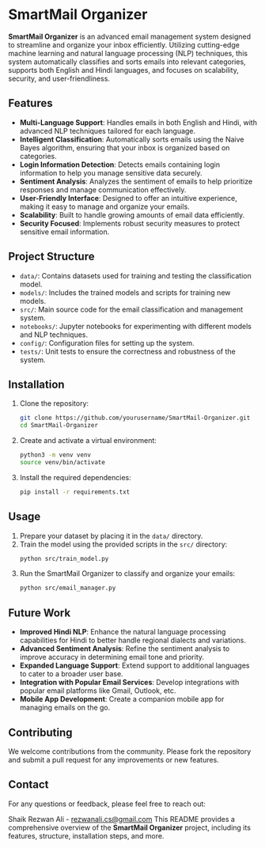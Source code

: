 # SmartMail Organizer

**SmartMail Organizer** is an advanced email management system designed to streamline and organize your inbox efficiently. Utilizing cutting-edge machine learning and natural language processing (NLP) techniques, this system automatically classifies and sorts emails into relevant categories, supports both English and Hindi languages, and focuses on scalability, security, and user-friendliness.

## Features

- **Multi-Language Support**: Handles emails in both English and Hindi, with advanced NLP techniques tailored for each language.
- **Intelligent Classification**: Automatically sorts emails using the Naive Bayes algorithm, ensuring that your inbox is organized based on categories.
- **Login Information Detection**: Detects emails containing login information to help you manage sensitive data securely.
- **Sentiment Analysis**: Analyzes the sentiment of emails to help prioritize responses and manage communication effectively.
- **User-Friendly Interface**: Designed to offer an intuitive experience, making it easy to manage and organize your emails.
- **Scalability**: Built to handle growing amounts of email data efficiently.
- **Security Focused**: Implements robust security measures to protect sensitive email information.

## Project Structure

- `data/`: Contains datasets used for training and testing the classification model.
- `models/`: Includes the trained models and scripts for training new models.
- `src/`: Main source code for the email classification and management system.
- `notebooks/`: Jupyter notebooks for experimenting with different models and NLP techniques.
- `config/`: Configuration files for setting up the system.
- `tests/`: Unit tests to ensure the correctness and robustness of the system.

## Installation

1. Clone the repository:
   ```bash
   git clone https://github.com/yourusername/SmartMail-Organizer.git
   cd SmartMail-Organizer
   ```

2. Create and activate a virtual environment:
   ```bash
   python3 -m venv venv
   source venv/bin/activate
   ```

3. Install the required dependencies:
   ```bash
   pip install -r requirements.txt
   ```

## Usage

1. Prepare your dataset by placing it in the `data/` directory.
2. Train the model using the provided scripts in the `src/` directory:
   ```bash
   python src/train_model.py
   ```
3. Run the SmartMail Organizer to classify and organize your emails:
   ```bash
   python src/email_manager.py
   ```

## Future Work

- **Improved Hindi NLP**: Enhance the natural language processing capabilities for Hindi to better handle regional dialects and variations.
- **Advanced Sentiment Analysis**: Refine the sentiment analysis to improve accuracy in determining email tone and priority.
- **Expanded Language Support**: Extend support to additional languages to cater to a broader user base.
- **Integration with Popular Email Services**: Develop integrations with popular email platforms like Gmail, Outlook, etc.
- **Mobile App Development**: Create a companion mobile app for managing emails on the go.

## Contributing

We welcome contributions from the community. Please fork the repository and submit a pull request for any improvements or new features.

## Contact
For any questions or feedback, please feel free to reach out:

Shaik Rezwan Ali - rezwanali.cs@gmail.com
This README provides a comprehensive overview of the **SmartMail Organizer** project, including its features, structure, installation steps, and more.
